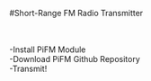 #Short-Range FM Radio Transmitter

<br><br>-Install PiFM Module
<br>-Download PiFM Github Repository
<br>-Transmit!
